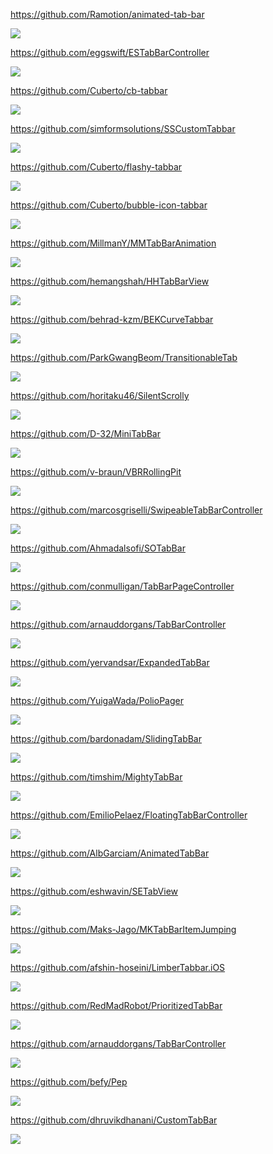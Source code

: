 https://github.com/Ramotion/animated-tab-bar

![](https://github.com/Ramotion/animated-tab-bar/raw/master/Screenshots/animatedTabBar.gif)

https://github.com/eggswift/ESTabBarController

![](https://github.com/eggswift/ESTabBarController/raw/master/Resources/CustomBackgroundGif.gif)

https://github.com/Cuberto/cb-tabbar

![](https://raw.githubusercontent.com/Cuberto/cb-tabbar/master/Screenshots/gooey.gif)

https://github.com/simformsolutions/SSCustomTabbar

![](https://raw.githubusercontent.com/simformsolutions/SSCustomTabbar/master/SSCustomTabBar/Screenshots/customTabbar.gif)

https://github.com/Cuberto/flashy-tabbar

![](https://raw.githubusercontent.com/Cuberto/flashy-tabbar/master/Screenshots/animation.gif)

https://github.com/Cuberto/bubble-icon-tabbar

![](https://raw.githubusercontent.com/Cuberto/bubble-icon-tabbar/master/Screenshots/animation.gif)

https://github.com/MillmanY/MMTabBarAnimation

![](https://github.com/MillmanY/MMTabBarAnimation/raw/master/demoGood.gif)

https://github.com/hemangshah/HHTabBarView

![](https://github.com/hemangshah/HHTabBarView/raw/master/Screenshots/1.png)

https://github.com/behrad-kzm/BEKCurveTabbar

![](https://github.com/behrad-kzm/BEKCurveTabbar/raw/master/Preview3.gif)

https://github.com/ParkGwangBeom/TransitionableTab

![](https://github.com/ParkGwangBeom/TransitionableTab/raw/master/Resource/move.gif)

https://github.com/horitaku46/SilentScrolly

![](https://github.com/horitaku46/Assets/raw/master/SilentScrolly/normal.gif)

https://github.com/D-32/MiniTabBar

![](https://github.com/D-32/MiniTabBar/raw/master/animation.gif)

https://github.com/v-braun/VBRRollingPit

![](https://camo.githubusercontent.com/a9fc27048a3fad15ad298488b85b869a2df7de8c/68747470733a2f2f63646e2e6472696262626c652e636f6d2f75736572732f313233333439392f73637265656e73686f74732f343834343639362f707265766965772e676966)

https://github.com/marcosgriselli/SwipeableTabBarController

![](https://github.com/marcosgriselli/SwipeableTabBarController/raw/master/Resources/GIFs/SwipeableTabBarController_logo.gif)

https://github.com/Ahmadalsofi/SOTabBar

![](https://github.com/Ahmadalsofi/SOTabBar/raw/master/Screenshots/headerGif.gif)

https://github.com/conmulligan/TabBarPageController

![](https://raw.githubusercontent.com/conmulligan/TabBarPageController/master/Example/Screenshots/3_sm.png)

https://github.com/arnauddorgans/TabBarController

![](https://github.com/arnauddorgans/TabBarController/raw/master/Images/004.gif)

https://github.com/yervandsar/ExpandedTabBar

![](https://github.com/yervandsar/ExpandedTabBar/raw/master/Resources/demo.gif)

https://github.com/YuigaWada/PolioPager

![](https://github.com/YuigaWada/PolioPager/raw/master/image/SNKRS.gif)

https://github.com/bardonadam/SlidingTabBar

![](https://github.com/bardonadam/SlidingTabBar/raw/master/screenshot.gif)

https://github.com/timshim/MightyTabBar

![](https://raw.githubusercontent.com/timshim/MightyTabBar/master/screen-01.gif)

https://github.com/EmilioPelaez/FloatingTabBarController

![](https://github.com/EmilioPelaez/FloatingTabBarController/raw/master/Images/Gif.gif)

https://github.com/AlbGarciam/AnimatedTabBar

![](https://github.com/AlbGarciam/AnimatedTabBar/raw/master/AnimatedTabBar.gif)

https://github.com/eshwavin/SETabView

![](https://github.com/eshwavin/SETabView/raw/master/Gifs/HoleBall1.gif)

https://github.com/Maks-Jago/MKTabBarItemJumping

![](https://github.com/Maks-Jago/MKTabBarItemJumping/raw/master/dribbble_3.gif)

https://github.com/afshin-hoseini/LimberTabbar.iOS

![](https://github.com/afshin-hoseini/LimberTabbar.iOS)

https://github.com/RedMadRobot/PrioritizedTabBar

![](https://github.com/Redmadrobot/PrioritizedTabBar/raw/master/preview.gif)

https://github.com/arnauddorgans/TabBarController

![](https://github.com/arnauddorgans/TabBarController/raw/master/Images/004.gif)

https://github.com/befy/Pep

![](https://github.com/befy/Pep/raw/master/Screenshots/example.gif)

https://github.com/dhruvikdhanani/CustomTabBar

![](https://github.com/dhruvikdhanani/CustomTabBar/raw/master/MagicTabBar/VC/MagicTabBar.gif)
